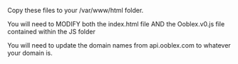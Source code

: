 
Copy these files to your /var/www/html folder.

You will need to MODIFY both the index.html file AND the Ooblex.v0.js file contained within the JS folder

You will need to update the domain names from api.ooblex.com to whatever your domain is.
